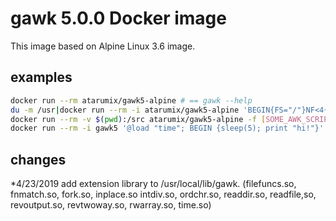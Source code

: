 # gawk 5.0.0 Docker image
This image based on Alpine Linux 3.6 image.

## examples
```sh
docker run --rm atarumix/gawk5-alpine # == gawk --help
du -m /usr|docker run --rm -i atarumix/gawk5-alpine 'BEGIN{FS="/"}NF<4{print}' # run one-liner with host OS's stdin.
docker run --rm -v $(pwd):/src atarumix/gawk5-alpine -f [SOME_AWK_SCRIPT] # current directory in the container is set to "/src".
docker run --rm -i gawk5 '@load "time"; BEGIN {sleep(5); print "hi!"}' # import extension and call it.
```

## changes
*4/23/2019
add extension library to /usr/local/lib/gawk.
(filefuncs.so, fnmatch.so, fork.so, inplace.so intdiv.so, ordchr.so, readdir.so, readfile,so, revoutput.so, revtwoway.so, rwarray.so, time.so)

